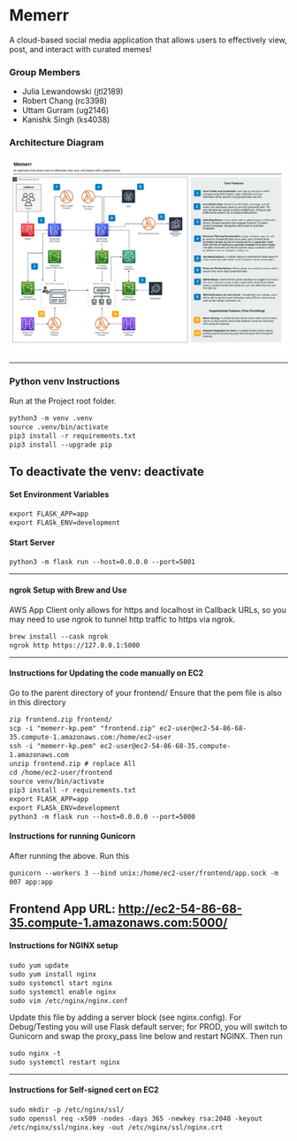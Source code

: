 # Memerr
A cloud-based social media application that allows users to effectively view, post, and interact with curated memes!

### Group Members 
- Julia Lewandowski (jtl2189)
- Robert Chang (rc3398)
- Uttam Gurram (ug2146)
- Kanishk Singh (ks4038)

### Architecture Diagram 
![alt text](https://github.com/JTL-lab/Memerr/blob/main/Memerr-Architecture.png?raw=true)

---
### Python venv Instructions
Run at the Project root folder.
```
python3 -m venv .venv
source .venv/bin/activate
pip3 install -r requirements.txt
pip3 install --upgrade pip
```
To deactivate the venv: deactivate
---
#### Set Environment Variables
```
export FLASK_APP=app
export FLASk_ENV=development
```

#### Start Server
```
python3 -m flask run --host=0.0.0.0 --port=5001
```
---
#### ngrok Setup with Brew and Use
AWS App Client only allows for https and localhost in Callback URLs, so you may need to use ngrok to tunnel http traffic to https via ngrok.
```
brew install --cask ngrok
ngrok http https://127.0.0.1:5000
```
---
#### Instructions for Updating the code manually on EC2
Go to the parent directory of your frontend/
Ensure that the pem file is also in this directory
```
zip frontend.zip frontend/
scp -i "memerr-kp.pem" "frontend.zip" ec2-user@ec2-54-86-68-35.compute-1.amazonaws.com:/home/ec2-user
ssh -i "memerr-kp.pem" ec2-user@ec2-54-86-68-35.compute-1.amazonaws.com
unzip frontend.zip # replace All
cd /home/ec2-user/frontend
source venv/bin/activate
pip3 install -r requirements.txt
export FLASK_APP=app
export FLASk_ENV=development
python3 -m flask run --host=0.0.0.0 --port=5000
```
#### Instructions for running Gunicorn
After running the above. Run this
```
gunicorn --workers 3 --bind unix:/home/ec2-user/frontend/app.sock -m 007 app:app
```
Frontend App URL: http://ec2-54-86-68-35.compute-1.amazonaws.com:5000/
---
#### Instructions for NGINX setup
```
sudo yum update
sudo yum install nginx
sudo systemctl start nginx
sudo systemctl enable nginx
sudo vim /etc/nginx/nginx.conf
```
Update this file by adding a server block (see nginx.config). For Debug/Testing you will use Flask default server; for PROD, you will switch to Gunicorn and swap the proxy_pass line below and restart NGINX.
Then run
```
sudo nginx -t
sudo systemctl restart nginx
```
---
#### Instructions for Self-signed cert on EC2
```
sudo mkdir -p /etc/nginx/ssl/
sudo openssl req -x509 -nodes -days 365 -newkey rsa:2048 -keyout /etc/nginx/ssl/nginx.key -out /etc/nginx/ssl/nginx.crt
```